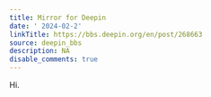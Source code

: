 ```yaml
---
title: Mirror for Deepin
date: ' 2024-02-2'
linkTitle: https://bbs.deepin.org/en/post/268663
source: deepin_bbs
description: NA
disable_comments: true
---
```

Hi.
